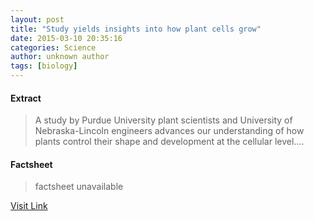 ```yaml
---
layout: post
title: "Study yields insights into how plant cells grow"
date: 2015-03-10 20:35:16
categories: Science
author: unknown author
tags: [biology]
---
```



#### Extract
>A study by Purdue University plant scientists and University of Nebraska-Lincoln engineers advances our understanding of how plants control their shape and development at the cellular level....

#### Factsheet
>factsheet unavailable

[Visit Link](http://phys.org/news345224103.html)


